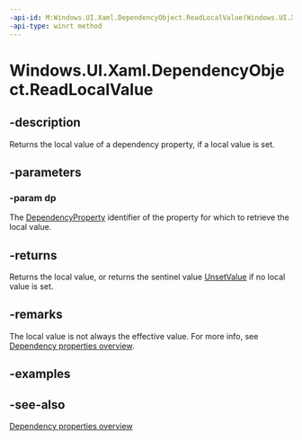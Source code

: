 ```yaml
---
-api-id: M:Windows.UI.Xaml.DependencyObject.ReadLocalValue(Windows.UI.Xaml.DependencyProperty)
-api-type: winrt method
---
```


<!-- Method syntax
public object ReadLocalValue(Windows.UI.Xaml.DependencyProperty dp)
-->

# Windows.UI.Xaml.DependencyObject.ReadLocalValue

## -description
Returns the local value of a dependency property, if a local value is set.



## -parameters
### -param dp
The [DependencyProperty](dependencyproperty.md) identifier of the property for which to retrieve the local value.

## -returns
Returns the local value, or returns the sentinel value [UnsetValue](dependencyproperty_unsetvalue.md) if no local value is set.

## -remarks
The local value is not always the effective value. For more info, see [Dependency properties overview](/windows/uwp/xaml-platform/dependency-properties-overview).

## -examples

## -see-also
[Dependency properties overview](/windows/uwp/xaml-platform/dependency-properties-overview)
